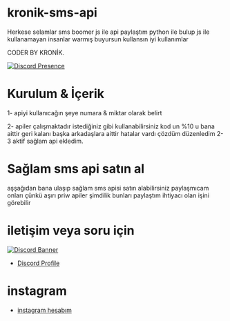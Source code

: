 # kronik-sms-api
Herkese selamlar sms boomer js ile api paylaştım python ile bulup js ile kullanamayan insanlar warmış buyursun kullansın iyi kullanımlar 

CODER BY KRONİK.

[![Discord Presence](https://lanyard.cnrad.dev/api/1108498175653859358)](https://discord.com/users/1108498175653859358)

  
 # Kurulum & İçerik 
1- apiyi kullanıcağın şeye numara & miktar olarak belirt

2- apiler çalışmaktadır istediğiniz gibi kullanabilirsiniz kod un %10 u bana aittir geri kalanı başka arkadaşlara aittir hatalar vardı çözdüm düzenledim 2-3 aktif sağlam api ekledim.


# Sağlam sms api satın al

aşşağıdan bana ulaşıp sağlam sms apisi satın alabilirsiniz paylaşmıcam onları çünkü aşırı priw apiler şimdilik bunları paylaştım ihtiyacı olan işini görebilir 

 # iletişim veya soru için

[![Discord Banner](https://api.weblutions.com/discord/invite/stclan/)](https://discord.gg/stclan)

 - [Discord Profile](https://discord.com/users/1108498175653859358)
 # instagram
- [instagram hesabım](https://www.instagram.com/kron1k.rat/)
